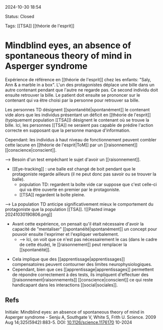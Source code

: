 2024-10-30 18:54

Status: Closed

Tags: [[TSA]] [[théorie de l'esprit]] 

# Mindblind eyes, an absence of spontaneous theory of mind in Asperger syndrome

Expérience de référence en [[théorie de l'esprit]] chez les enfants: "Saly, Ann & a marble in a box". L'un des protagonistes déplace une bille dans un autre contenant pendant que l'autre ne regarde pas. Ce second individu doit ensuite retrouver la bille. Le patient doit ensuite se prononcer sur le contenant qui va être choisi par la personne pour retrouver sa bille.

Les personnes TD désignent [[spontanéité|spontanément]] le contenant vide alors que les individus présentant un déficit en [[théorie de l'esprit]] (typiquement population [[TSA]]) désignent le contenant où se trouve la bille. Ici, les personnes [[TSA]] ne seraient pas capable de prédire l'action correcte en supposant que la personne manque d'information.

Cependant: les individus à haut niveau de fonctionnement peuvent combler cette lacune en [[théorie de l'esprit|ToM]] par un [[raisonnement]] [[conscience|conscient]]. 

--> Besoin d'un test empêchant le sujet d'avoir un [[raisonnement]].
* [[Eye-tracking]] : une balle est changé de boit pendant que le protagoniste regarde ailleurs (il ne peut donc pas savoir ou se trouver la balle).
	* population TD: regardent la boîte vide car suppose que c'est celle-ci qui va être ouverte en premier par le protagoniste. 
	* [[TSA]] regardent la boîte pleine. 

--> La population TD anticipe significativement mieux le comportement du protagoniste que la population [[TSA]].
![[Pasted image 20241030190806.png]]

- Avant cette expérience, on pensait qu'il était nécessaire d'avoir la capacité de "mentaliser" [[spontanéité|spontanément]] un concept pour pouvoir ensuite l'exprimer et l'expliquer verbalement.
	- --> Ici, on voit que ce n'est pas nécessairement le cas (dans le cadre de cette étude), le [[raisonnement]] peut remplacer la [[spontanéité]].
* Cela implique que des [[apprentissage|apprentissages]] compensatoires peuvent contourner des limites neurophysiologiques.
* Cependant, bien que ces [[apprentissage|apprentissages]] permettent de répondre correctement à des tests, ils impliquent d'effectuer des [[raisonnement|raisonnements]] [[conscience|conscient]] ce qui reste handicapant dans les interactions [[social|sociales]]. 
## Refs

Initiale:
Mindblind eyes: an absence of spontaneous theory of mind in Asperger syndrome - Senju A, Southgate V, White S, Frith U.  Science. 2009 Aug 14;325(5942):883-5. DOI: [10.1126/science.1176170](https://doi.org/10.1126/science.1176170) 10-2024